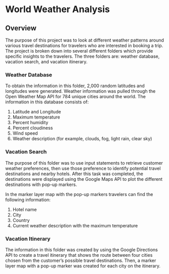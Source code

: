 # World Weather Analysis

## Overview

The purpose of this project was to look at different weather patterns around various travel destinations for travelers who are interested in booking a trip. The project is broken down into several different folders which provide specific insights to the travelers. The three folders are: weather database, vacation search, and vacation itinerary.

### Weather Database

To obtain the information in this folder, 2,000 random latitudes and longitudes were generated. Weather information was pulled through the Open Weather Map API for 784 unique cities around the world. The information in this database consists of:

1. Latitude and Longitude
2. Maximum temperature
3. Percent humidity
4. Percent cloudiness
5. Wind speed
6. Weather description (for example, clouds, fog, light rain, clear sky)

### Vacation Search

The purpose of this folder was to use input statements to retrieve customer weather preferences, then use those preference to identify potential travel destinations and nearby hotels. After this task was completed, the destinations were displayed using the Google Maps API to plot the different destinations with pop-up markers.

In the marker layer map with the pop-up markers travelers can find the following information:

1. Hotel name
2. City
3. Country
4. Current weather description with the maximum temperature


### Vacation Itinerary

The information in this folder was created by using the Google Directions API to create a travel itinerary that shows the route between four cities chosen from the customer’s possible travel destinations. Then, a marker layer map with a pop-up marker was created for each city on the itinerary.
